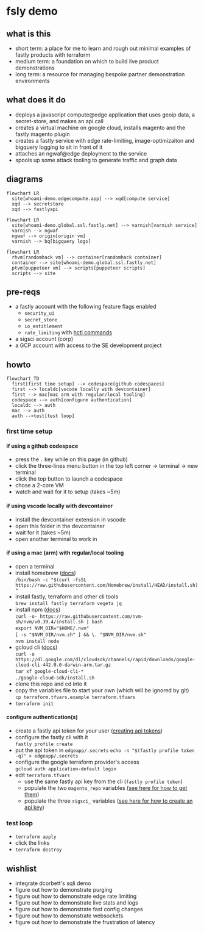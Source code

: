 # fsly demo

## what is this
- short term: a place for me to learn and rough out minimal examples of fastly products with terraform
- medium term: a foundation on which to build live product demonstrations
- long term: a resource for managing bespoke partner demonstration environments

## what does it do
- deploys a javascript compute@edge application that uses geoip data, a secret-store, and makes an api call
- creates a virtual machine on google cloud, installs magento and the fastly magento plugin
- creates a fastly service with edge rate-limiting, image-optimizaiton and bigquery logging to sit in front of it
- attaches an ngwaf@edge deployment to the service
- spools up some attack tooling to generate traffic and graph data

## diagrams
```mermaid
flowchart LR
  site[whoami-demo.edgecompute.app] --> xqd[compute service]
  xqd --> secretstore
  xqd --> fastlyapi
```

```mermaid
flowchart LR
  site[whoami-demo.global.ssl.fastly.net] --> varnish[varnish service]
  varnish --> ngwaf
  ngwaf --> origin[origin vm]
  varnish --> bq[bigquery logs]
```

```mermaid
flowchart LR
  rhvm[randomhack vm] --> container[randomhack container]
  container --> site[whoami-demo.global.ssl.fastly.net]
  ptvm[puppeteer vm] --> scripts[puppeteer scripts]
  scripts --> site
``` 


## pre-reqs
- a fastly account with the following feature flags enabled
  - `security_ui`
  - `secret_store`
  - `io_entitlement`
  - `rate_limiting` with [hctl commands](https://fastly.atlassian.net/wiki/spaces/CustomerEngineering/pages/50804572197/Rate+Limiting+Enablement#Heavenly-commands%3A)
- a sigsci account (corp)
- a GCP account with access to the SE development project

## howto

```mermaid
flowchart TD
  first[first time setup] --> codespace[github codespaces]
  first --> localdc[vscode locally with devcontainer]
  first --> mac[mac arm with regular/local tooling]
  codespace --> auth[configure authentication]
  localdc --> auth
  mac --> auth
  auth -->test[test loop]
```

### first time setup
#### if using a github codespace
- press the `.` key while on this page (in github)
- click the three-lines menu button in the top left corner -> terminal -> new terminal
- click the top button to launch a codespace
- chose a 2-core VM
- watch and wait for it to setup (takes ~5m)

#### if using vscode locally with devcontainer
- install the devcontainer extension in vscode
- open this folder in the devcontainer
- wait for it (takes ~5m)
- open another terminal to work in

#### if using a mac (arm) with regular/local tooling
- open a terminal
- install homebrew ([docs](https://brew.sh/))  
  `/bin/bash -c "$(curl -fsSL https://raw.githubusercontent.com/Homebrew/install/HEAD/install.sh)"`
- install fastly, terraform and other cli tools  
  `brew install fastly terraform vegeta jq`
- install npm ([docs](https://github.com/nvm-sh/nvm#installing-and-updating))  
  `curl -o- https://raw.githubusercontent.com/nvm-sh/nvm/v0.39.4/install.sh | bash`  
  `export NVM_DIR="$HOME/.nvm"`  
  `[ -s "$NVM_DIR/nvm.sh" ] && \. "$NVM_DIR/nvm.sh"`  
  `nvm install node`
- gcloud cli ([docs](https://cloud.google.com/sdk/docs/install-sdk#mac))  
  `curl -o https://dl.google.com/dl/cloudsdk/channels/rapid/downloads/google-cloud-cli-442.0.0-darwin-arm.tar.gz`  
  `tar xf google-cloud-cli-*`  
  `./google-cloud-sdk/install.sh`
- clone this repo and cd into it
- copy the variables file to start your own (which will be ignored by git)  
  `cp terraform.tfvars.example terraform.tfvars`
- `terraform init`

#### configure authentication(s)
- create a fastly api token for your user ([creating api tokens](https://docs.fastly.com/en/guides/using-api-tokens#creating-api-tokens))
- configure the fastly cli with it   
    `fastly profile create`
- put the api token in `edgeapp/.secrets`
    `echo -n "$(fastly profile token -q)" > edgeapp/.secrets`
- configure the google terraform provider's access  
    `gcloud auth application-default login`
- edit `terraform.tfvars`
  - use the same fastly api key from the cli (`fastly profile token`)
  - populate the two `magento_repo` variables ([see here for how to get them](https://experienceleague.adobe.com/docs/commerce-operations/installation-guide/prerequisites/authentication-keys.html))  
  - populate the three `sigsci_` variables ([see here for how to create an api key](https://docs.fastly.com/signalsciences/developer/using-our-api/#managing-api-access-tokens))

### test loop
- `terraform apply`
- click the links
- `terraform destroy`

## wishlist
- integrate dcorbett's sqli demo
- figure out how to demonstrate purging
- figure out how to demonstrate edge rate limiting
- figure out how to demonstrate live stats and logs
- figure out how to demonstrate fast config changes
- figure out how to demonstrate websockets
- figure out how to demonstrate the frustration of latency
